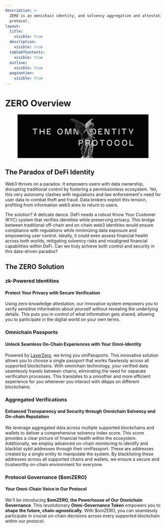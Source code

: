 ```yaml
---
description: >-
  ZERO is an omnichain identity, and solvency aggregation and attestation
  protocol.
layout:
  title:
    visible: true
  description:
    visible: true
  tableOfContents:
    visible: true
  outline:
    visible: true
  pagination:
    visible: true
---
```


# ZERO Overview

<figure><img src=".gitbook/assets/zero-social-bg (1).png" alt=""><figcaption></figcaption></figure>

## The Paradox of DeFi Identity

Web3 thrives on a paradox. It empowers users with data ownership, disrupting traditional control by fostering a permissionless ecosystem. Yet, this very autonomy clashes with regulations and law enforcement's need for user data to combat theft and fraud. Data brokers exploit this tension, profiting from information web3 aims to return to users.

The solution? A delicate dance. DeFi needs a robust Know Your Customer (KYC) system that verifies identities while preserving privacy. This bridge between traditional off-chain and on-chain web3 identities would ensure compliance with regulations while minimizing data exposure and empowering user control. Ideally, it could even assess financial health across both worlds, mitigating solvency risks and misaligned financial capabilities within DeFi. Can we truly achieve both control and security in this data-driven paradox?

## The ZERO Solution

### zk-Powered Identities

#### Protect Your Privacy with Secure Verification

Using zero-knowledge attestation, our innovative system empowers you to verify sensitive information about yourself without revealing the underlying details. This puts you in control of what information gets shared, allowing you to participate in the digital world on your own terms.

### Omnichain Passports

#### Unlock Seamless On-Chain Experiences with Your Omni-Identity

Powered by [LayerZero](https://layerzero.network), we bring you omPassports. This innovative solution allows you to choose a single passport that works flawlessly across all supported blockchains. With omnichain technology, your verified data seamlessly travels between chains, eliminating the need for separate verification processes. This translates to a smoother and more efficient experience for you whenever you interact with dApps on different blockchains.

### Aggregated Verifications

#### Enhanced Transparency and Security through Omnichain Solvency and On-chain Reputation

We leverage aggregated data across multiple supported blockchains and wallets to deliver a comprehensive solvency index score. This score provides a clear picture of financial health within the ecosystem. Additionally, we employ advanced on-chain monitoring to identify and blacklist sybil addresses through their omPassport. These are addresses created by a single entity to manipulate the system. By blacklisting these addresses across all supported chains and wallets, we ensure a secure and trustworthy on-chain environment for everyone.

### Protocol Governance ($omZERO)

#### Your Omni-Chain Voice in Our Protocol

We'll be introducing **$omZERO, the Powerhouse of Our Omnichain Governance**. This revolutionary **Omni-Governance Token** empowers you to **shape the future, chain-agnostically**. With $omZERO, you can seamlessly participate in crucial on-chain decisions across every supported blockchain within our protocol.
